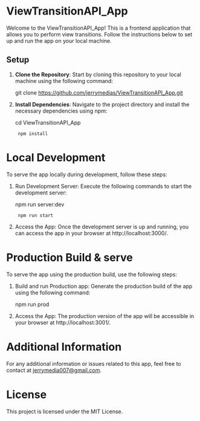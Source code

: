 # ViewTransitionAPI_App

Welcome to the ViewTransitionAPI_App! This is a frontend application that allows you to perform view transitions. Follow the instructions below to set up and run the app on your local machine.

## Setup

1. **Clone the Repository**: Start by cloning this repository to your local machine using the following command:

   git clone https://github.com/jerrymedias/ViewTransitionAPI_App.git

2. **Install Dependencies**: Navigate to the project directory and install the necessary dependencies using npm:
    
    cd ViewTransitionAPI_App

        npm install

# Local Development
To serve the app locally during development, follow these steps:

1. Run Development Server: Execute the following commands to start the development server:

    npm run server:dev

        npm run start

2. Access the App: Once the development server is up and running, you can access the app in your browser at http://localhost:3000/.

# Production Build & serve
To serve the app using the production build, use the following steps:

1. Build and run Production app: Generate the production build of the app using the following command:

    npm run prod

2. Access the App: The production version of the app will be accessible in your browser at http://localhost:3001/.

# Additional Information
For any additional information or issues related to this app, feel free to contact at jerrymedia007@gmail.com.

# License
This project is licensed under the MIT License.
